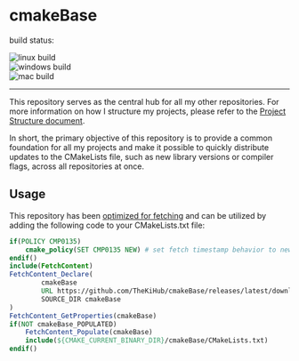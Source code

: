 # cmakeBase

build status:

![linux build](https://github.com/TheKiHub/cmakeBase/actions/workflows/linux.yml/badge.svg)  
![windows build](https://github.com/TheKiHub/cmakeBase/actions/workflows/windows.yml/badge.svg)    
![mac build](https://github.com/TheKiHub/cmakeBase/actions/workflows/mac.yml/badge.svg)

---
This repository serves as the central hub for all my other repositories. For more information on how I structure 
my projects, please refer to the [Project Structure document](doku/ProjectStructure.md).

In short, the primary objective of this repository is to provide a common foundation for all my projects and make 
it possible to quickly distribute updates to the CMakeLists file, such as new library versions or compiler 
flags, across all repositories at once.

## Usage
This repository has been [optimized for fetching](doku/FetchOptimization.md)  and can be utilized by adding the 
following code to your CMakeLists.txt file:
```cmake
if(POLICY CMP0135)
    cmake_policy(SET CMP0135 NEW) # set fetch timestamp behavior to new policy
endif()
include(FetchContent)
FetchContent_Declare(
        cmakeBase
        URL https://github.com/TheKiHub/cmakeBase/releases/latest/download/package_files.zip
        SOURCE_DIR cmakeBase
)
FetchContent_GetProperties(cmakeBase)
if(NOT cmakeBase_POPULATED)
    FetchContent_Populate(cmakeBase)
    include(${CMAKE_CURRENT_BINARY_DIR}/cmakeBase/CMakeLists.txt)
endif()
 ```
